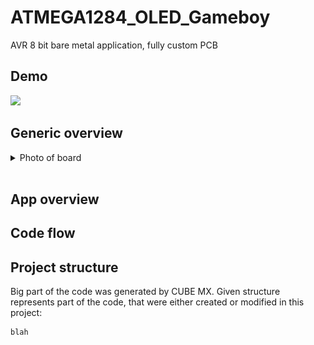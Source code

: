 # ATMEGA1284_OLED_Gameboy
AVR 8 bit bare metal application, fully custom PCB

## Demo
[<img src="/.images/preview.png" width="25%">](https://www.youtube.com/watch?v=D_vLn6cdAP8&ab_channel=LeonidTsigrinski)
</br>


## Generic overview

<details><summary>Photo of board</summary>
<br/>
<img src="/media/assembled.png" width=35% height="auto"/>
</br>
</details>

<br/>

## App overview

## Code flow

## Project structure

Big part of the code was generated by CUBE MX. Given structure represents part of the code, that were either created or modified in this project:

```
blah
```